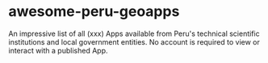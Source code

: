 # awesome-peru-geoapps
An impressive list of all (xxx) Apps available from Peru's technical scientific institutions and local government entities. No account is required to view or interact with a published App.
